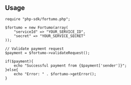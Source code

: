 ## Usage

    require "php-sdk/fortumo.php";
    
    $fortumo = new Fortumo(array(
        "serviceId" => "YOUR_SERVICE_ID",
        "secret" => "YOUR_SERVICE_SECRET"
    ));
    
    // Validate payment request
    $payment = $fortumo->validateRequest();
    
    if($payment){
        echo "Successful payment from {$payment['sender']}";
    }else{
        echo "Error: " . $fortumo->getError();
    }